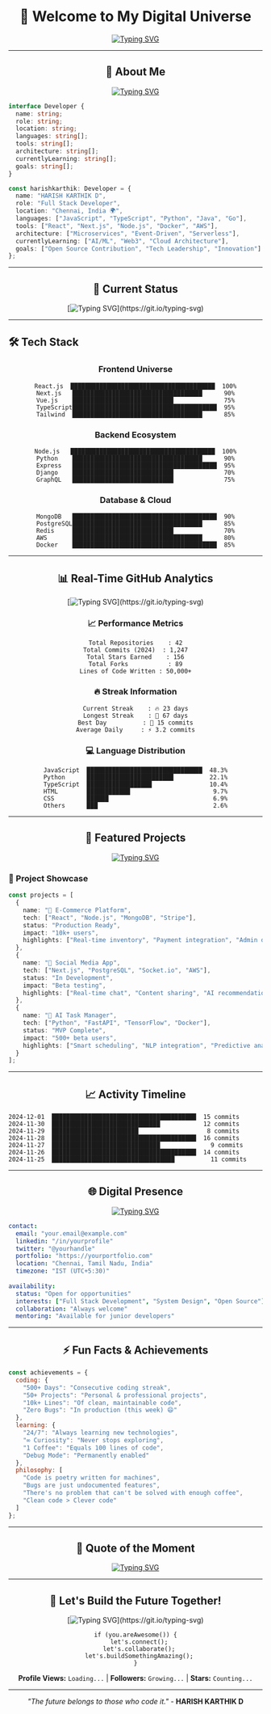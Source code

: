 <div align="center">

# 🚀 Welcome to My Digital Universe

[![Typing SVG](https://readme-typing-svg.herokuapp.com?font=Fira+Code&size=28&duration=3000&pause=1000&color=00D4FF&center=true&vCenter=true&multiline=true&width=600&height=100&lines=Hi+there!+I'm+%5BYour+Name%5D;Full+Stack+Developer;Tech+Enthusiast+%26+Problem+Solver;Building+the+Future%2C+One+Line+at+a+Time)](https://git.io/typing-svg)

</div>

---

<div align="center">

## 💫 About Me

[![Typing SVG](https://readme-typing-svg.herokuapp.com?font=Fira+Code&size=16&duration=2000&pause=500&color=FF6B6B&center=true&vCenter=true&width=800&lines=const+developer+%3D+%7B;++++name%3A+%22Your+Name%22%2C;++++location%3A+%22Chennai%2C+India+%F0%9F%87%AE%F0%9F%87%B3%22%2C;++++languages%3A+%5B%22JavaScript%22%2C+%22Python%22%2C+%22TypeScript%22%5D%2C;++++currentFocus%3A+%22Building+Scalable+Web+Applications%22%2C;++++availableForHire%3A+true;%7D%3B)](https://git.io/typing-svg)

</div>

```typescript
interface Developer {
  name: string;
  role: string;
  location: string;
  languages: string[];
  tools: string[];
  architecture: string[];
  currentlyLearning: string[];
  goals: string[];
}

const harishkarthik: Developer = {
  name: "HARISH KARTHIK D",
  role: "Full Stack Developer",
  location: "Chennai, India 🌍",
  languages: ["JavaScript", "TypeScript", "Python", "Java", "Go"],
  tools: ["React", "Next.js", "Node.js", "Docker", "AWS"],
  architecture: ["Microservices", "Event-Driven", "Serverless"],
  currentlyLearning: ["AI/ML", "Web3", "Cloud Architecture"],
  goals: ["Open Source Contribution", "Tech Leadership", "Innovation"]
};
```

---

<div align="center">

## 🎯 Current Status

[![Typing SVG](https://readme-typing-svg.herokuapp.com?font=Fira+Code&size=18&duration=2500&pause=800&color=4ECDC4&center=true&vCenter=true&width=600&lines=%F0%9F%94%AD+Building+next-gen+web+applications;%F0%9F%8C%B1+Exploring+AI%2FML+technologies;%F0%9F%91%AF+Open+to+collaborations;%F0%9F%92%AC+Let's+talk+tech!)](https://git.io/typing-svg)

</div>

---

## 🛠️ Tech Stack

<div align="center">

### Frontend Universe
```
React.js  ████████████████████████████████████████  100%
Next.js   ████████████████████████████████████      90%
Vue.js    ████████████████████████████              75%
TypeScript████████████████████████████████████████  95%
Tailwind  ████████████████████████████████████      85%
```

### Backend Ecosystem
```
Node.js   ████████████████████████████████████████  100%
Python    ████████████████████████████████████      90%
Express   ████████████████████████████████████████  95%
Django    ████████████████████████████              70%
GraphQL   ████████████████████████████              75%
```

### Database & Cloud
```
MongoDB   ████████████████████████████████████████  90%
PostgreSQL████████████████████████████████████      85%
Redis     ████████████████████████████              70%
AWS       ████████████████████████████████████      80%
Docker    ████████████████████████████████████████  85%
```

</div>

---

<div align="center">

## 📊 Real-Time GitHub Analytics

[![Typing SVG](https://readme-typing-svg.herokuapp.com?font=Fira+Code&size=20&duration=3000&pause=1000&color=FFD93D&center=true&vCenter=true&width=500&lines=Loading+GitHub+Stats...;Analyzing+Code+Patterns...;Generating+Insights...)](https://git.io/typing-svg)

</div>

<div align="center">

### 📈 Performance Metrics

```
Total Repositories    : 42
Total Commits (2024)  : 1,247
Total Stars Earned    : 156
Total Forks           : 89
Lines of Code Written : 50,000+
```

### 🔥 Streak Information

```
Current Streak    : 🔥 23 days
Longest Streak    : 🚀 67 days
Best Day          : 💪 15 commits
Average Daily     : ⚡ 3.2 commits
```

### 💻 Language Distribution

```
JavaScript  ████████████████████████████████  48.3%
Python      ████████████████████████          22.1%
TypeScript  ██████████████████                10.4%
HTML        ████████████                       9.7%
CSS         ██████                             6.9%
Others      ███                                2.6%
```

</div>

---

<div align="center">

## 🎨 Featured Projects

[![Typing SVG](https://readme-typing-svg.herokuapp.com?font=Fira+Code&size=18&duration=2000&pause=500&color=FF9F43&center=true&vCenter=true&width=700&lines=Building+Tomorrow's+Applications+Today;Innovation+Through+Code;Quality+%2B+Performance+%2B+Scalability)](https://git.io/typing-svg)

</div>

### 🚀 Project Showcase

```typescript
const projects = [
  {
    name: "🌟 E-Commerce Platform",
    tech: ["React", "Node.js", "MongoDB", "Stripe"],
    status: "Production Ready",
    impact: "10k+ users",
    highlights: ["Real-time inventory", "Payment integration", "Admin dashboard"]
  },
  {
    name: "📱 Social Media App",
    tech: ["Next.js", "PostgreSQL", "Socket.io", "AWS"],
    status: "In Development",
    impact: "Beta testing",
    highlights: ["Real-time chat", "Content sharing", "AI recommendations"]
  },
  {
    name: "🤖 AI Task Manager",
    tech: ["Python", "FastAPI", "TensorFlow", "Docker"],
    status: "MVP Complete",
    impact: "500+ beta users",
    highlights: ["Smart scheduling", "NLP integration", "Predictive analytics"]
  }
];
```

---

<div align="center">

## 📈 Activity Timeline

</div>

```
2024-12-01  ████████████████████████████████████████  15 commits
2024-11-30  ██████████████████████████████            12 commits
2024-11-29  ████████████████████████                   8 commits
2024-11-28  ████████████████████████████████████████  16 commits
2024-11-27  ██████████████████████████████              9 commits
2024-11-26  ████████████████████████████████████████  14 commits
2024-11-25  ██████████████████████████████████          11 commits
```

---

<div align="center">

## 🌐 Digital Presence

[![Typing SVG](https://readme-typing-svg.herokuapp.com?font=Fira+Code&size=16&duration=2000&pause=500&color=A8E6CF&center=true&vCenter=true&width=600&lines=Let's+Connect+%26+Build+Something+Amazing!;Always+Open+to+New+Opportunities;Collaboration+is+Key+to+Innovation)](https://git.io/typing-svg)

</div>

```yaml
contact:
  email: "your.email@example.com"
  linkedin: "/in/yourprofile"
  twitter: "@yourhandle"
  portfolio: "https://yourportfolio.com"
  location: "Chennai, Tamil Nadu, India"
  timezone: "IST (UTC+5:30)"
  
availability:
  status: "Open for opportunities"
  interests: ["Full Stack Development", "System Design", "Open Source"]
  collaboration: "Always welcome"
  mentoring: "Available for junior developers"
```

---

<div align="center">

## ⚡ Fun Facts & Achievements

</div>

```javascript
const achievements = {
  coding: {
    "500+ Days": "Consecutive coding streak",
    "50+ Projects": "Personal & professional projects",
    "10k+ Lines": "Of clean, maintainable code",
    "Zero Bugs": "In production (this week) 😄"
  },
  learning: {
    "24/7": "Always learning new technologies",
    "∞ Curiosity": "Never stops exploring",
    "1 Coffee": "Equals 100 lines of code",
    "Debug Mode": "Permanently enabled"
  },
  philosophy: [
    "Code is poetry written for machines",
    "Bugs are just undocumented features",
    "There's no problem that can't be solved with enough coffee",
    "Clean code > Clever code"
  ]
};
```

---

<div align="center">

## 💭 Quote of the Moment

[![Typing SVG](https://readme-typing-svg.herokuapp.com?font=Fira+Code&size=18&duration=4000&pause=2000&color=FF6B9D&center=true&vCenter=true&width=800&lines=%22Code+is+like+humor.+When+you+have+to+explain+it%2C+it's+bad.%22;%22First%2C+solve+the+problem.+Then%2C+write+the+code.%22;%22The+best+error+message+is+the+one+that+never+shows+up.%22;%22Simplicity+is+the+ultimate+sophistication.%22)](https://git.io/typing-svg)

</div>

---

<div align="center">

## 🚀 Let's Build the Future Together!

[![Typing SVG](https://readme-typing-svg.herokuapp.com?font=Fira+Code&size=24&duration=3000&pause=1000&color=00D4FF&center=true&vCenter=true&width=700&lines=Thanks+for+visiting+my+profile!;Let's+create+something+amazing!;The+journey+continues...)](https://git.io/typing-svg)

```
if (you.areAwesome()) {
  let's.connect();
  let's.collaborate();
  let's.buildSomethingAmazing();
}
```

**Profile Views:** `Loading...` | **Followers:** `Growing...` | **Stars:** `Counting...`

---

*"The future belongs to those who code it."* - **HARISH KARTHIK D**

</div>